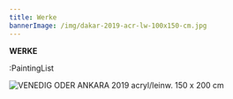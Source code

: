 ```yaml
---
title: Werke
bannerImage: /img/dakar-2019-acr-lw-100x150-cm.jpg
---
```

**WERKE**

:PaintingList

![VENEDIG ODER ANKARA 2019 acryl/leinw. 150 x 200 cm](/img/venedig-oder-ankara-2019-acryl-lw-150-x200-cm-kopie.jpg "VENEDIG ODER ANKARA 2019 acryl/leinw, 150 x 200 cm")